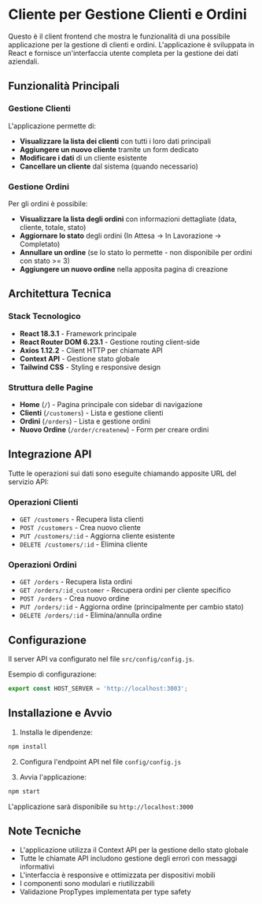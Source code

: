 # Cliente per Gestione Clienti e Ordini

Questo è il client frontend che mostra le funzionalità di una possibile applicazione per la gestione di clienti e ordini. L'applicazione è sviluppata in React e fornisce un'interfaccia utente completa per la gestione dei dati aziendali.

## Funzionalità Principali

### Gestione Clienti
L'applicazione permette di:
- **Visualizzare la lista dei clienti** con tutti i loro dati principali
- **Aggiungere un nuovo cliente** tramite un form dedicato
- **Modificare i dati** di un cliente esistente
- **Cancellare un cliente** dal sistema (quando necessario)

### Gestione Ordini
Per gli ordini è possibile:
- **Visualizzare la lista degli ordini** con informazioni dettagliate (data, cliente, totale, stato)
- **Aggiornare lo stato** degli ordini (In Attesa → In Lavorazione → Completato)
- **Annullare un ordine** (se lo stato lo permette - non disponibile per ordini con stato >= 3)
- **Aggiungere un nuovo ordine** nella apposita pagina di creazione

## Architettura Tecnica

### Stack Tecnologico
- **React 18.3.1** - Framework principale
- **React Router DOM 6.23.1** - Gestione routing client-side
- **Axios 1.12.2** - Client HTTP per chiamate API
- **Context API** - Gestione stato globale
- **Tailwind CSS** - Styling e responsive design

### Struttura delle Pagine
- **Home** (`/`) - Pagina principale con sidebar di navigazione
- **Clienti** (`/customers`) - Lista e gestione clienti
- **Ordini** (`/orders`) - Lista e gestione ordini
- **Nuovo Ordine** (`/order/createnew`) - Form per creare ordini

## Integrazione API

Tutte le operazioni sui dati sono eseguite chiamando apposite URL del servizio API:

### Operazioni Clienti
- `GET /customers` - Recupera lista clienti
- `POST /customers` - Crea nuovo cliente
- `PUT /customers/:id` - Aggiorna cliente esistente
- `DELETE /customers/:id` - Elimina cliente

### Operazioni Ordini
- `GET /orders` - Recupera lista ordini
- `GET /orders/:id_customer` - Recupera ordini per cliente specifico
- `POST /orders` - Crea nuovo ordine
- `PUT /orders/:id` - Aggiorna ordine (principalmente per cambio stato)
- `DELETE /orders/:id` - Elimina/annulla ordine

## Configurazione

Il server API va configurato nel file `src/config/config.js`. 

Esempio di configurazione:
```javascript
export const HOST_SERVER = 'http://localhost:3003';
```

## Installazione e Avvio

1. Installa le dipendenze:
```bash
npm install
```

2. Configura l'endpoint API nel file `config/config.js`

3. Avvia l'applicazione:
```bash
npm start
```

L'applicazione sarà disponibile su `http://localhost:3000`

## Note Tecniche

- L'applicazione utilizza il Context API per la gestione dello stato globale
- Tutte le chiamate API includono gestione degli errori con messaggi informativi
- L'interfaccia è responsive e ottimizzata per dispositivi mobili
- I componenti sono modulari e riutilizzabili
- Validazione PropTypes implementata per type safety
